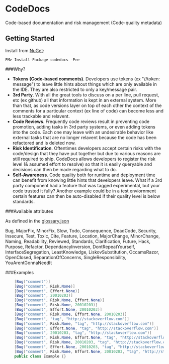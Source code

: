 CodeDocs
========
Code-based documentation and risk management (Code-quality metadata)

Getting Started
---------------

Install from [NuGet](https://www.nuget.org/packages/CodeDocs):
```
PM> Install-Package codedocs -Pre
```

###Why?

* **Tokens (Code-based comments)**. Developers use tokens (ex "//token: message") to leave little hints about things which are only available in the IDE.  They are also restricted to only a key/message pair.
* **3rd Party**.  With all the great tools to discuss on a per line, pull request, etc (ex github) all that information is kept in an external system.  More than that, as code versions layer on top of each other the context of the comments for a particular context (ex line of code) can become less and less trackable and relavent.
* **Code Reviews**.  Frequently code reviews result in preventing code promotion, adding tasks in 3rd party systems, or even adding tokens into the code.  Each one may leave with an undesirable behavior like external tasks that are no longer relavent because the code has been refactored and is deleted now.
* **Risk Identification**.  Oftentimes developers accept certain risks with the code/design that they have put together but due to various reasons are still required to ship.  CodeDocs allows developers to register the risk level (& assumed effort to resolve) so that it is easily queryable and decisions can then be made regarding what to do.
* **Self-Awareness**.  Code quality both for runtime and deployment time can benefit from knowing little hints that developers leave.  What if a 3rd party component had a feature that was tagged experimental, but your code trusted it fully?  Another example could be in a test enviornment certain features can then be auto-disabled if their quality level is below standards.

###Available attributes

As defined in the [glossary.json](https://github.com/rskopecek/CodeDocs/blob/master/CodeDocs/CodeDocs/glossary.json)

Bug, MajorFix, MinorFix, Slow, Todo, Consequence, DeadCode,
Security, Insecure, Test, Toxic, Cite, Feature, Location,
MajorChange, MinorChange, Naming, Readability,
Reviewed, Standards, Clarification, Future,
Hack, Purpose, Refactor,
DependancyInversion, DontRepeatYourself, InterfaceSegregation,
LeastKnowledge, LiskovSubstitution, OccamsRazor, OpenClosed,
SeparationOfConcerns, SingleResponsibility, YouArentGonnaNeedIt


###Examples 
```csharp
    [Bug("comment")]
    [Bug("comment", Risk.None)]
    [Bug("comment", Effort.None)]
    [Bug("comment", 20010203)]
    [Bug("comment", Risk.None, Effort.None)]
    [Bug("comment", Risk.None, 20010203)]
    [Bug("comment", Effort.None, 20010203)]
    [Bug("comment", Risk.None, Effort.None, 20010203)]
    [Bug("comment", "tag", "http://stackoverflow.com")]
    [Bug("comment", Risk.None, "tag", "http://stackoverflow.com")]
    [Bug("comment", Effort.None, "tag", "http://stackoverflow.com")]
    [Bug("comment", 20010203, "tag", "http://stackoverflow.com")]
    [Bug("comment", Risk.None, Effort.None, "tag", "http://stackoverflow.com")]
    [Bug("comment", Risk.None, 20010203, "tag", "http://stackoverflow.com")]
    [Bug("comment", Effort.None, 20010203, "tag", "http://stackoverflow.com")]
    [Bug("comment", Risk.None, Effort.None, 20010203, "tag", "http://stackoverflow.com")]
    public class Example {}
```
